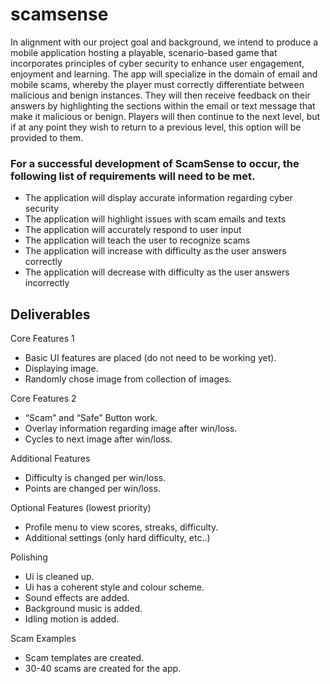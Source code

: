 # scamsense
In alignment with our project goal and background, we intend to produce a mobile application hosting a playable, scenario-based game that incorporates principles of cyber security to enhance user engagement, enjoyment and learning. The app will specialize in the domain of email and mobile scams, whereby the player must correctly differentiate between malicious and benign instances. They will then receive feedback on their answers by highlighting the sections within the email or text message that make it malicious or benign. Players will then continue to the next level, but if at any point they wish to return to a previous level, this option will be provided to them.


### For a successful development of ScamSense to occur, the following list of requirements will need to be met.
- The application will display accurate information regarding cyber security
- The application will highlight issues with scam emails and texts
- The application will accurately respond to user input
- The application will teach the user to recognize scams
- The application will increase with difficulty as the user answers correctly
- The application will decrease with difficulty as the user answers incorrectly

## Deliverables
Core Features 1
-	Basic UI features are placed (do not need to be working yet).
-	Displaying image.
-	Randomly chose image from collection of images.

Core Features 2
-	“Scam” and “Safe” Button work.
-	Overlay information regarding image after win/loss.
-	Cycles to next image after win/loss.

Additional Features
-	Difficulty is changed per win/loss.
-	Points are changed per win/loss.

Optional Features (lowest priority)
-	Profile menu to view scores, streaks, difficulty.
-	Additional settings (only hard difficulty, etc..)

Polishing
-	Ui is cleaned up.
-	Ui has a coherent style and colour scheme.
-	Sound effects are added.
-	Background music is added.
-	Idling motion is added.

Scam Examples
-	Scam templates are created.
-	30-40 scams are created for the app.
